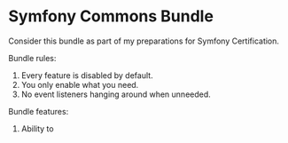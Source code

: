 # Symfony Commons Bundle

Consider this bundle as part of my preparations for Symfony Certification.

Bundle rules:
1. Every feature is disabled by default.
2. You only enable what you need.
3. No event listeners hanging around when unneeded.

Bundle features:
1. Ability to